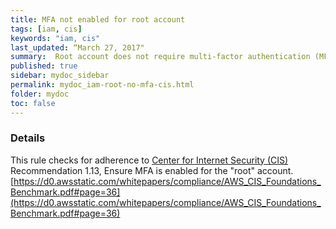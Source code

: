 ```yaml
---
title: MFA not enabled for root account
tags: [iam, cis]
keywords: "iam, cis"
last_updated: “March 27, 2017"
summary:  Root account does not require multi-factor authentication (MFA)
published: true
sidebar: mydoc_sidebar
permalink: mydoc_iam-root-no-mfa-cis.html
folder: mydoc
toc: false
---
```


### Details  
This rule checks for adherence to [Center for Internet Security (CIS)](https://www.cisecurity.org/) Recommendation 1.13, Ensure MFA is enabled for the "root" account. [https://d0.awsstatic.com/whitepapers/compliance/AWS_CIS_Foundations_Benchmark.pdf#page=36](https://d0.awsstatic.com/whitepapers/compliance/AWS_CIS_Foundations_Benchmark.pdf#page=36) 
